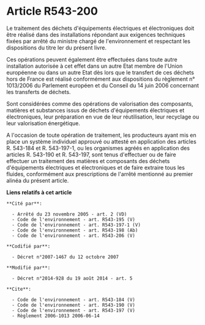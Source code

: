 # Article R543-200

Le traitement des déchets d'équipements électriques et électroniques doit être réalisé dans des installations répondant aux
exigences techniques fixées par arrêté du ministre chargé de l'environnement et respectant les dispositions du titre Ier du
présent livre. 

Ces opérations peuvent également être effectuées dans toute autre installation autorisée à cet effet dans un autre Etat
membre de l'Union européenne ou dans un autre Etat dès lors que le transfert de ces déchets hors de France est réalisé
conformément aux dispositions du règlement n° 1013/2006 du Parlement européen et du Conseil du 14 juin 2006 concernant les
transferts de déchets. 

Sont considérées comme des opérations de valorisation des composants, matières et substances issus de déchets d'équipements
électriques et électroniques, leur préparation en vue de leur réutilisation, leur recyclage ou leur valorisation
énergétique. 

A l'occasion de toute opération de traitement, les producteurs ayant mis en place un système individuel approuvé ou attesté
en application des articles R. 543-184 et R. 543-197-1, ou les organismes agréés en application des articles R. 543-190 et R.
543-197, sont tenus d'effectuer ou de faire effectuer un traitement des matières et composants des déchets d'équipements
électriques et électroniques et de faire extraire tous les fluides, conformément aux prescriptions de l'arrêté mentionné au
premier alinéa du présent article.

**Liens relatifs à cet article**

	**Cité par**:

	  - Arrêté du 23 novembre 2005 - art. 2 (VD)
	  - Code de l'environnement - art. R543-195 (V)
	  - Code de l'environnement - art. R543-197-1 (V)
	  - Code de l'environnement - art. R543-198 (Ab)
	  - Code de l'environnement - art. R543-206 (V)

	**Codifié par**:

	  - Décret n°2007-1467 du 12 octobre 2007

	**Modifié par**:

	  - Décret n°2014-928 du 19 août 2014 - art. 5

	**Cite**:

	  - Code de l'environnement - art. R543-184 (V)
	  - Code de l'environnement - art. R543-190 (V)
	  - Code de l'environnement - art. R543-197 (V)
	  - Règlement 2006-1013 2006-06-14
